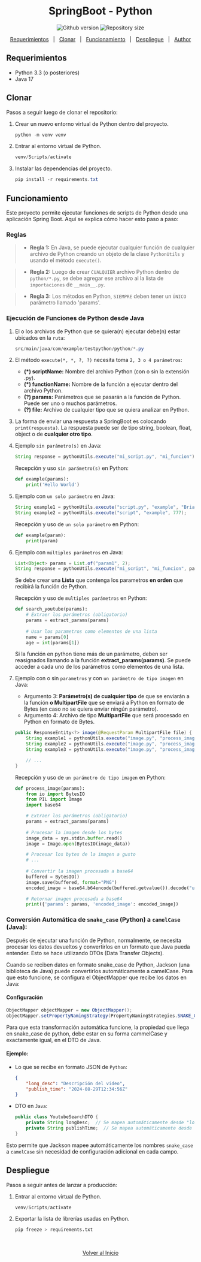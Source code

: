 
<h1 align="center">SpringBoot - Python</h1>

<p align="center">
  <img alt="Github version" src="https://img.shields.io/badge/version-1.0-blue?color=56BEB8">
  <img alt="Repository size" src="https://img.shields.io/github/repo-size/brianuceda/testpython?color=56BEB8">
</p>

<p align="center">
  <a href="#requerimientos">Requerimientos</a> &#xa0; | &#xa0;
  <a href="#clonar">Clonar</a> &#xa0; | &#xa0;
  <a href="#funcionamiento">Funcionamiento</a> &#xa0; | &#xa0;
  <a href="#despliegue">Despliegue</a> &#xa0; | &#xa0;
  <a href="https://github.com/brianuceda" target="_blank">Author</a>
</p>

## Requerimientos

- Python 3.3 (o posteriores)
- Java 17

## Clonar

Pasos a seguir luego de clonar el repositorio:

1. Crear un nuevo entorno virtual de Python dentro del proyecto.

    ```powershell
    python -m venv venv
    ```

2. Entrar al entorno virtual de Python.

    ```powershell
    venv/Scripts/activate
    ```

3. Instalar las dependencias del proyecto.

    ```powershell
    pip install -r requirements.txt
    ```

## Funcionamiento

Este proyecto permite ejecutar funciones de scripts de Python desde una aplicación Spring Boot. Aquí se explica cómo hacer esto paso a paso:

### Reglas

> * **Regla 1:** En Java, se puede ejecutar cualquier función de cualquier archivo de Python creando un objeto de la clase `PythonUtils` y usando el método `execute()`.

> * **Regla 2:** Luego de crear `CUALQUIER` archivo Python dentro de `python/*.py`, se debe agregar ese archivo al la lista de `importaciones` de `__main__.py`.

> * **Regla 3:** Los métodos en Python, `SIEMPRE` deben tener un `ÚNICO` parámetro llamado 'params'.

### Ejecución de Funciones de Python desde Java

1. El o los archivos de Python que se quiera(n) ejecutar debe(n) estar ubicados en la `ruta`:

    ```powershell
    src/main/java/com/example/testpython/python/*.py
    ```

2. El método `execute(*, *, ?, ?)` necesita toma `2, 3 o 4 parámetros`:

    * **(*) scriptName:** Nombre del archivo Python (con o sin la extensión .py).
    * **(*) functionName:** Nombre de la función a ejecutar dentro del archivo Python.
    * **(?) params:** Parámetros que se pasarán a la función de Python. Puede ser uno o muchos parámetros.
    * **(?) file:** Archivo de cualquier tipo que se quiera analizar en Python.

3. La forma de enviar una respuesta a SpringBoot es colocando ``print(respuesta)``. La respuesta puede ser de tipo string, boolean, float, object o de **cualquier otro tipo**.

4. Ejemplo ``sin parámetro(s)`` en Java:

    ```java
    String response = pythonUtils.execute("mi_script.py", "mi_funcion");
    ```

    Recepción y uso ``sin parámetro(s)`` en Python:
    ```python
    def example(params):
        print('Hello World')
    ```

5. Ejemplo con ``un solo parámetro`` en Java: 

    ```java
    String example1 = pythonUtils.execute("script.py", "example", "Brian");
    String example2 = pythonUtils.execute("script", "example", 777);
    ```

    Recepción y uso de ``un solo parámetro`` en Python:

    ```python
    def example(param):
        print(param)
    ```

6. Ejemplo con ``múltiples parámetros`` en Java:

    ```java
    List<Object> params = List.of("param1", 2);
    String response = pythonUtils.execute("mi_script", "mi_funcion", params);
    ```

    Se debe crear una **Lista** que contenga los parametros **en orden** que recibirá la función de Python.

    Recepción y uso de ``multiples parámetros`` en Python:

    ```python
    def search_youtube(params):
        # Extraer los parámetros (obligatorio)
        params = extract_params(params)
        
        # Usar los parametros como elementos de una lista
        name = params[0]
        age = int(params[1])
    ```

    Si la función en python tiene más de un parámetro, deben ser reasignados llamando a la función **extract_params(params)**. Se puede acceder a cada uno de los parámetros como elementos de una lista.

7. Ejemplo con o sin `parametros` y con `un parámetro de tipo imagen` en Java:

    * Argumento 3: **Parámetro(s) de cualquier tipo** de que se enviarán a la función **o MultipartFile** que se enviará a Python en formato de Bytes (en caso no se quiera enviar ningún parámetro).
    * Argumento 4: Archivo de tipo **MultipartFile** que será procesado en Python en formato de Bytes.

    ```java
    public ResponseEntity<?> image(@RequestParam MultipartFile file) {
        String example1 = pythonUtils.execute("image.py", "process_image", file);
        String example2 = pythonUtils.execute("image.py", "process_image" 322, file);
        String example3 = pythonUtils.execute("image.py", "process_image" List.of("Brian", 1), file);

        // ...
    }
    ```

    Recepción y uso de ``un parámetro de tipo imagen`` en Python:
    ```python
    def process_image(params):
        from io import BytesIO
        from PIL import Image
        import base64

        # Extraer los parámetros (obligatorio)
        params = extract_params(params)
        
        # Procesar la imagen desde los bytes
        image_data = sys.stdin.buffer.read()
        image = Image.open(BytesIO(image_data))

        # Procesar los bytes de la imagen a gusto
        # ...
        
        # Convertir la imagen procesada a base64
        buffered = BytesIO()
        image.save(buffered, format="PNG")
        encoded_image = base64.b64encode(buffered.getvalue()).decode("utf-8")

        # Retornar imagen procesada a base64
        print({'params': params, 'encoded_image': encoded_image})
    ```

### Conversión Automática de ``snake_case`` **(Python)** a ``camelCase`` **(Java)**:
Después de ejecutar una función de Python, normalmente, se necesita procesar los datos devueltos y convertirlos en un formato que Java pueda entender. Esto se hace utilizando DTOs (Data Transfer Objects).

Cuando se reciben datos en formato snake_case de Python, Jackson (una biblioteca de Java) puede convertirlos automáticamente a camelCase. Para que esto funcione, se configura el ObjectMapper que recibe los datos en Java:

#### Configuración

```java
ObjectMapper objectMapper = new ObjectMapper();
objectMapper.setPropertyNamingStrategy(PropertyNamingStrategies.SNAKE_CASE);
```

Para que esta transformación automática funcione, la propiedad que llega en snake_case de python, debe estar en su forma cammelCase y exactamente igual, en el DTO de Java.

#### Ejemplo:

* Lo que se recibe en formato JSON de `Python`:

    ```json
    {
        "long_desc": "Descripción del video",
        "publish_time": "2024-08-29T12:34:56Z"
    }
    ```

* DTO en `Java`:

    ```java
    public class YoutubeSearchDTO {
        private String longDesc;  // Se mapea automáticamente desde "long_desc"
        private String publishTime;  // Se mapea automáticamente desde "publish_time"
    }
    ```

Esto permite que Jackson mapee automáticamente los nombres `snake_case` a `camelCase` sin necesidad de configuración adicional en cada campo.

## Despliegue
Pasos a seguir antes de lanzar a producción:

1. Entrar al entorno virtual de Python.
    ```powershell
    venv/Scripts/activate
    ```

2. Exportar la lista de librerías usadas en Python.
    ```python
    pip freeze > requirements.txt
    ```

<br>

<p align="center">
  <a href="#springboot---python">Volver al Inicio</a>
</p>
